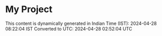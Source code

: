 # My Project

This content is dynamically generated in Indian Time (IST): 2024-04-28 08:22:04 IST
Converted to UTC: 2024-04-28 02:52:04 UTC
